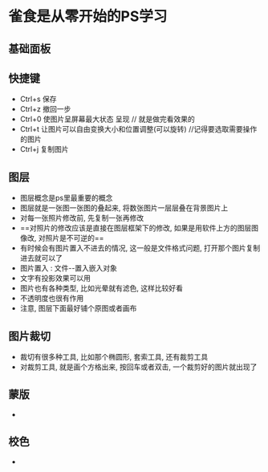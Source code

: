 # 雀食是从零开始的PS学习

## 基础面板



## 快捷键

* Ctrl+s  保存
* Ctrl+z   撤回一步
* Ctrl+0   使图片呈屏幕最大状态 呈现     // 就是做完看效果的
* Ctrl+t    让图片可以自由变换大小和位置调整(可以旋转)  //记得要选取需要操作的图片
* Ctrl+j     复制图片

## 图层

* 图层概念是ps里最重要的概念
* 图层就是一张图一张图的叠起来, 将数张图片一层层叠在背景图片上
* 对每一张照片修改前, 先复制一张再修改
* ==对照片的修改应该是直接在图层框架下的修改,  如果是用软件上方的图层图像改, 对照片是不可逆的==
* 有时候会有图片置入不进去的情况, 这一般是文件格式问题, 打开那个图片复制进去就可以了
* 图片置入 : 文件--置入嵌入对象
* 文字有投影效果可以用
* 图片也有各种类型, 比如光晕就有滤色, 这样比较好看
* 不透明度也很有作用
* 注意, 图层下面最好铺个原图或者画布

## 图片裁切

* 裁切有很多种工具,  比如那个椭圆形, 套索工具, 还有裁剪工具
* 对裁剪工具, 就是画个方格出来, 按回车或者双击, 一个裁剪好的图片就出现了

## 蒙版

* 

## 校色

* 

